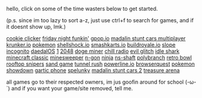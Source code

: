 hello, click on some of the time wasters below to get started.

(p.s. since im too lazy to sort a-z, just use ctrl+f to search for games, and if it doesnt show up,  lmk.)

[cookie clicker](https://pixelamp-isgay.github.io/projects/cookie-clicker/)
[friday night funkin'](https://pixelamp-isgay.github.io/projects/fnf/)
[gpop.io](https://pixelamp-isgay.github.io/projects/gpop.io/)
[madalin stunt cars multiplayer](https://pixelamp-isgay.github.io/projects/madalincarsmultiplayer/)
[krunker.io](https://pixelamp-isgay.github.io/projects/krunkr/)
[pokemon](https://https://pixelamp-isgay.github.io/projects/pokemon/)
[shellshock.io](https://pixelamp-isgay.github.io/projects/shellshock.io/)
[smashkarts.io](https://pixelamp-isgay.github.io/projects/smashkarts.io/)
[buildroyale.io](https://pixelamp-isgay.github.io/projects/buildroyale.io/)
[slope](https://pixelamp-isgay.github.io/projects/slope/)
[incognito](https://pixelamp-isgay.github.io/projects/incognito/)
[daedalOS](https://pixelamp-isgay.github.io/projects/daedalOS/)
[1](https://pixelamp-isgay.github.io/projects/1/)
[2048](https://pixelamp-isgay.github.io/projects/2048/)
[doge miner](https://pixelamp-isgay.github.io/projects/DogeMiner/)
[chill radio](https://pixelamp-isgay.github.io/projects/chill-radio/)
[evil glitch](https://pixelamp-isgay.github.io/projects/evil-glitch/)
[idle shark](https://pixelamp-isgay.github.io/projects/idle-shark/)
[minecraft classic](https://pixelamp-isgay.github.io/projects/minecraft-classic/)
[minesweeper](https://pixelamp-isgay.github.io/projects/minesweeper/)
[n-gon](https://pixelamp-isgay.github.io/projects/n-gon/)
[ninja](https://pixelamp-isgay.github.io/projects/ninja/)
[ns-shaft](https://pixelamp-isgay.github.io/projects/ns-shaft/)
[polybranch](https://pixelamp-isgay.github.io/projects/polybranch/)
[retro bowl](https://pixelamp-isgay.github.io/projects/retro-bowl/)
[rooftop snipers](https://pixelamp-isgay.github.io/projects/rooftop-snipers/)
[sand game](https://pixelamp-isgay.github.io/projects/sand-game/)
[tunnel rush](https://pixelamp-isgay.github.io/projects/tunnel-rush/)
[powerline.io](https://pixelamp-isgay.github.io/projects/powerline.io/)
[browserquest](https://pixelamp-isgay.github.io/projects/browserquest/)
[pokemon showdown](https://pixelamp-isgay.github.io/projects/pokemonshowdown/)
[gartic phone](https://pixelamp-isgay.github.io/projects/garticphone/)
[spelunky](https://pixelamp-isgay.github.io/projects/spelunkyHTML5/)
[madalin stunt cars 2](https://pixelamp-isgay.github.io/projects/madalin%20stunt%20cars%202/)
[treasure arena](https://pixelamp-isgay.github.io/projects/treasurearena/)

all games go to their respected owners, im jus goofin around for school (-ω-`)
and if you want your game/site removed, tell me.
